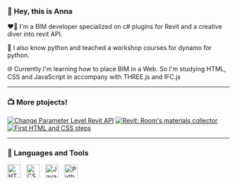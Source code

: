 ### 👋 Hey, this is Anna 

<p> ❤️‍🔥 I'm a BIM developer specialized on c# plugins for Revit and a creative diver into revit API. </p>
<p> 🐍 I also know python and teached a workshop courses for dynamo for python. </p>
<p> 🌐 Currently I'm learning how to place BIM in a Web. So I'm studying HTML, CSS and JavaScript in accompany with THREE.js and IFC.js </p>

---

### 📺 More ptojects!

<!-- BEGIN YOUTUBE-CARDS -->
[![Change Parameter Level Revit API](https://ytcards.demolab.com/?id=1F6EUURSrd4&title=Change+Parameter+Level+Revit+API&lang=en&timestamp=1691412900&background_color=%230d1117&title_color=%23ffffff&stats_color=%23dedede&max_title_lines=1&width=250&border_radius=5 "Change Parameter Level Revit API")](https://www.youtube.com/watch?v=1F6EUURSrd4)
[![Revit: Room's materials collector](https://ytcards.demolab.com/?id=HQAaqaAwAYo&title=Revit%3A+Room%27s+materials+collector&lang=en&timestamp=1690207674&background_color=%230d1117&title_color=%23ffffff&stats_color=%23dedede&max_title_lines=1&width=250&border_radius=5 "Revit: Room's materials collector")](https://www.youtube.com/watch?v=HQAaqaAwAYo)
[![First HTML and CSS steps](https://ytcards.demolab.com/?id=1tbb4JUSlA0&title=First+HTML+and+CSS+steps&lang=en&timestamp=1683123519&background_color=%230d1117&title_color=%23ffffff&stats_color=%23dedede&max_title_lines=1&width=250&border_radius=5 "First HTML and CSS steps")](https://www.youtube.com/watch?v=1tbb4JUSlA0)
<!-- END YOUTUBE-CARDS -->

--- 
### 🧰 Languages and Tools
<img align="left" alt="HTML" width="30px" style="padding-right:10px;" src="https://cdn.jsdelivr.net/gh/devicons/devicon/icons/html5/html5-plain.svg" />
<img align="left" alt="CSS" width="30px" style="padding-right:10px;" src="https://cdn.jsdelivr.net/gh/devicons/devicon/icons/css3/css3-plain.svg" />
<img align="left" alt="JavaScript" width="30px" style="padding-right:10px;" src="https://cdn.jsdelivr.net/gh/devicons/devicon/icons/javascript/javascript-plain.svg" />
<img align="left" alt="Python" width="30px" style="padding-right:10px;" src="https://cdn.jsdelivr.net/gh/devicons/devicon/icons/python/python-plain.svg" />
